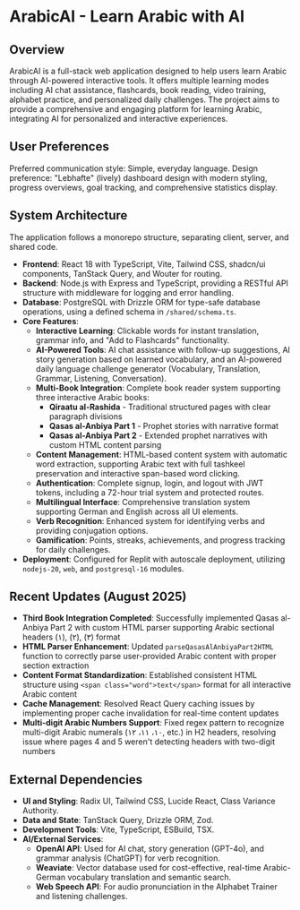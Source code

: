 # ArabicAI - Learn Arabic with AI

## Overview
ArabicAI is a full-stack web application designed to help users learn Arabic through AI-powered interactive tools. It offers multiple learning modes including AI chat assistance, flashcards, book reading, video training, alphabet practice, and personalized daily challenges. The project aims to provide a comprehensive and engaging platform for learning Arabic, integrating AI for personalized and interactive experiences.

## User Preferences
Preferred communication style: Simple, everyday language.
Design preference: "Lebhafte" (lively) dashboard design with modern styling, progress overviews, goal tracking, and comprehensive statistics display.

## System Architecture
The application follows a monorepo structure, separating client, server, and shared code.
- **Frontend**: React 18 with TypeScript, Vite, Tailwind CSS, shadcn/ui components, TanStack Query, and Wouter for routing.
- **Backend**: Node.js with Express and TypeScript, providing a RESTful API structure with middleware for logging and error handling.
- **Database**: PostgreSQL with Drizzle ORM for type-safe database operations, using a defined schema in `/shared/schema.ts`.
- **Core Features**:
    - **Interactive Learning**: Clickable words for instant translation, grammar info, and "Add to Flashcards" functionality.
    - **AI-Powered Tools**: AI chat assistance with follow-up suggestions, AI story generation based on learned vocabulary, and an AI-powered daily language challenge generator (Vocabulary, Translation, Grammar, Listening, Conversation).
    - **Multi-Book Integration**: Complete book reader system supporting three interactive Arabic books:
      * **Qiraatu al-Rashida** - Traditional structured pages with clear paragraph divisions
      * **Qasas al-Anbiya Part 1** - Prophet stories with narrative format
      * **Qasas al-Anbiya Part 2** - Extended prophet narratives with custom HTML content parsing
    - **Content Management**: HTML-based content system with automatic word extraction, supporting Arabic text with full tashkeel preservation and interactive span-based word clicking.
    - **Authentication**: Complete signup, login, and logout with JWT tokens, including a 72-hour trial system and protected routes.
    - **Multilingual Interface**: Comprehensive translation system supporting German and English across all UI elements.
    - **Verb Recognition**: Enhanced system for identifying verbs and providing conjugation options.
    - **Gamification**: Points, streaks, achievements, and progress tracking for daily challenges.
- **Deployment**: Configured for Replit with autoscale deployment, utilizing `nodejs-20`, `web`, and `postgresql-16` modules.

## Recent Updates (August 2025)
- **Third Book Integration Completed**: Successfully implemented Qasas al-Anbiya Part 2 with custom HTML parser supporting Arabic sectional headers (١), (٢), (٣) format
- **HTML Parser Enhancement**: Updated `parseQasasAlAnbiyaPart2HTML` function to correctly parse user-provided Arabic content with proper section extraction
- **Content Format Standardization**: Established consistent HTML structure using `<span class="word">text</span>` format for all interactive Arabic content
- **Cache Management**: Resolved React Query caching issues by implementing proper cache invalidation for real-time content updates
- **Multi-digit Arabic Numbers Support**: Fixed regex pattern to recognize multi-digit Arabic numerals (١٠، ١١، ١٢, etc.) in H2 headers, resolving issue where pages 4 and 5 weren't detecting headers with two-digit numbers

## External Dependencies
- **UI and Styling**: Radix UI, Tailwind CSS, Lucide React, Class Variance Authority.
- **Data and State**: TanStack Query, Drizzle ORM, Zod.
- **Development Tools**: Vite, TypeScript, ESBuild, TSX.
- **AI/External Services**:
    - **OpenAI API**: Used for AI chat, story generation (GPT-4o), and grammar analysis (ChatGPT) for verb recognition.
    - **Weaviate**: Vector database used for cost-effective, real-time Arabic-German vocabulary translation and semantic search.
    - **Web Speech API**: For audio pronunciation in the Alphabet Trainer and listening challenges.